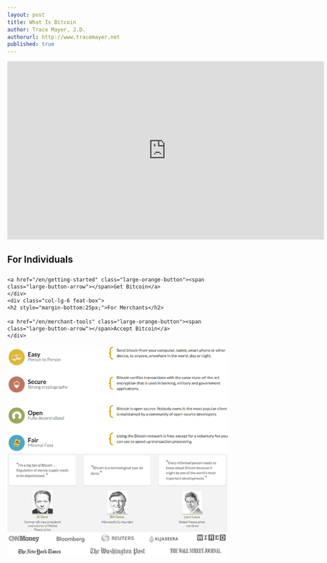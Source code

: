 ```yaml
---
layout: post
title: What Is Bitcoin
author: Trace Mayer, J.D.
authorurl: http://www.tracemayer.net
published: true
---
```


<title>What is Bitcoin? - We Use Coins Bitcoin Experts Can Help</title>
<meta name="description" content="What is Bitcoin? Bitcoin experts teach about this digital currency with the best bitcoin wallets and how to buy bitcoin from the best bitcoin exchanges.">
<meta name="keywords" content="bitcoin, what is bitcoin, best bitcoin wallet, best bitcoin exchange, buy bitcoin, virtual currency, digital currency">

<center><div class="youtube-player">
<iframe width="725" height="408" src="https://www.youtube.com/embed/Gc2en3nHxA4" frameborder="0" allowfullscreen></iframe>
</div></center>

<!-- Example row of columns -->
<div class="row">
    <div class="col-lg-6 feat-box">
    <h2 style="margin-bottom:25px;">For Individuals</h2>
    
    <a href="/en/getting-started" class="large-orange-button"><span class="large-button-arrow"></span>Get Bitcoin</a>
    </div>
    <div class="col-lg-6 feat-box">
    <h2 style="margin-bottom:25px;">For Merchants</h2>
    
    <a href="/en/merchant-tools" class="large-orange-button"><span class="large-button-arrow"></span>Accept Bitcoin</a>
    </div>
</div>

<img src="/images/why-bitcoin.png" alt="why bitcoin" />

<img src="/images/bitcoin-testimonials.png" alt="bill gates, leon louw, al gore" />

<img src="/images/bitcoin-as-seen-on.png" alt="bitcoin cnn money, new york times, bloomberg, reuters, washington post, aljazeera, wired, wall street journal" />
